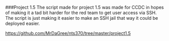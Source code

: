 ###Project 1.5
The script made for project 1.5 was made for CCDC in hopes of making it a tad bit harder for the red team to get user access via SSH. The script is just making it easier to make an SSH jail that way it could be deployed easier.

https://github.com/MrDaGree/nts370/tree/master/project1.5